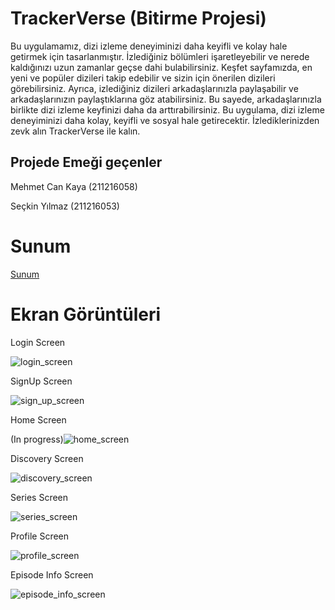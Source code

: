 # TrackerVerse (Bitirme Projesi)

Bu uygulamamız, dizi izleme deneyiminizi daha keyifli ve kolay hale getirmek için tasarlanmıştır. İzlediğiniz bölümleri işaretleyebilir ve nerede kaldığınızı uzun zamanlar geçse dahi bulabilirsiniz. Keşfet sayfamızda, en yeni ve popüler dizileri takip edebilir ve sizin için önerilen dizileri görebilirsiniz. Ayrıca, izlediğiniz dizileri arkadaşlarınızla paylaşabilir ve arkadaşlarınızın paylaştıklarına göz atabilirsiniz. Bu sayede, arkadaşlarınızla birlikte dizi izleme keyfinizi daha da arttırabilirsiniz. Bu uygulama, dizi izleme deneyiminizi daha kolay, keyifli ve sosyal hale getirecektir. İzlediklerinizden zevk alın TrackerVerse ile kalın.

## Projede Emeği geçenler

Mehmet Can Kaya (211216058)

Seçkin Yılmaz (211216053)

# Sunum

[Sunum](https://www.canva.com/design/DAFYZseGRYE/rTtKT-W6GQoQSVRigx60jA/view?utm_content=DAFYZseGRYE&utm_campaign=designshare&utm_medium=link&utm_source=publishsharelink)

# Ekran Görüntüleri 

Login Screen

![login_screen](https://user-images.githubusercontent.com/92443831/213930887-b2ffe95e-baa7-44b2-acc0-5d659074a338.png)

SignUp Screen

![sign_up_screen](https://user-images.githubusercontent.com/92443831/213930893-7f58a7c7-a695-4faa-9a02-d4b783b895e9.png)

Home Screen 

(In progress)![home_screen](https://user-images.githubusercontent.com/92443831/213930897-183640f2-696e-4ee0-8e5f-84877e074165.png)

Discovery Screen

![discovery_screen](https://user-images.githubusercontent.com/92443831/213930904-66ab04c3-6485-49e4-8b69-0888f5ef9ce1.png)

Series Screen

![series_screen](https://user-images.githubusercontent.com/92443831/213930920-e323bca0-4c86-455e-a524-129b5de2b23e.png)

Profile Screen

![profile_screen](https://user-images.githubusercontent.com/92443831/213930930-92fee47b-35d6-46da-97b1-249058b6c8a3.png)

Episode Info Screen

![episode_info_screen](https://user-images.githubusercontent.com/92443831/213930936-a01052fc-c9f7-47f8-b211-aa0d14fefef4.png)

